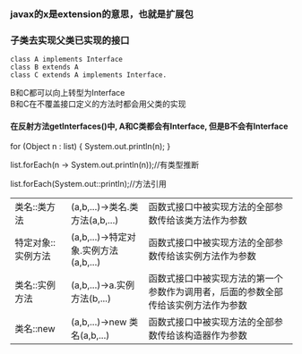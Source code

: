 ### javax的x是extension的意思，也就是扩展包

### 子类去实现父类已实现的接口

`class A implements Interface`<br>
`class B extends A`<br>
`class C extends A implements Interface.`<br>

B和C都可以向上转型为Interface<br>
B和C在不覆盖接口定义的方法时都会用父类的实现<br>
#### 在反射方法getInterfaces()中, A和C类都会有Interface, 但是B不会有Interface

for (Object n : list) { System.out.println(n); }

list.forEach(n -> System.out.println(n));//有类型推断

list.forEach(System.out::println);//方法引用

| | | |
|-------|-------|-------|
|类名::类方法|(a,b,...)->类名.类方法(a,b,...)|函数式接口中被实现方法的全部参数传给该类方法作为参数|
|特定对象::实例方法|(a,b,...)->特定对象.实例方法(a,b,...)|函数式接口中被实现方法的全部参数传给该实例方法作为参数|
|类名::实例方法|(a,b,...)->a.实例方法(b,...)|函数式接口中被实现方法的第一个参数作为调用者，后面的参数全部传给该实例方法作为参数|
|类名::new|(a,b,...)->new 类名(a,b,...)|函数式接口中被实现方法的全部参数传给该构造器作为参数|
